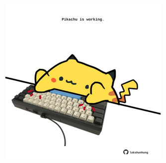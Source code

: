 <!-- built at 02/10/2024, 16:00:49 UTC -->
<p align="center">
  <img width="500" height="500" src="./ReadmeImage.svg">
</p>
